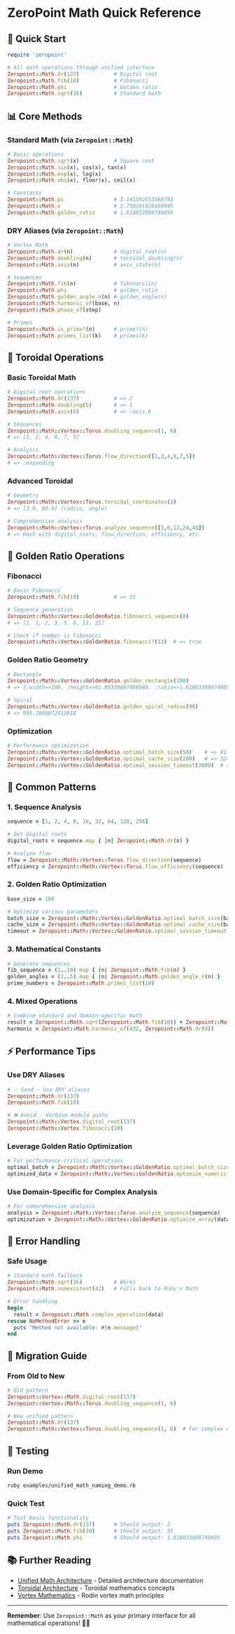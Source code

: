 # ZeroPoint Math Quick Reference

## 🚀 Quick Start

```ruby
require 'zeropoint'

# All math operations through unified interface
Zeropoint::Math.dr(137)           # Digital root
Zeropoint::Math.fib(10)           # Fibonacci
Zeropoint::Math.phi               # Golden ratio
Zeropoint::Math.sqrt(16)          # Standard math
```

## 📊 Core Methods

### Standard Math (via `Zeropoint::Math`)
```ruby
# Basic operations
Zeropoint::Math.sqrt(x)           # Square root
Zeropoint::Math.sin(x), cos(x), tan(x)
Zeropoint::Math.exp(x), log(x)
Zeropoint::Math.abs(x), floor(x), ceil(x)

# Constants
Zeropoint::Math.pi                # 3.141592653589793
Zeropoint::Math.e                 # 2.718281828459045
Zeropoint::Math.golden_ratio      # 1.618033988749895
```

### DRY Aliases (via `Zeropoint::Math`)
```ruby
# Vortex Math
Zeropoint::Math.dr(n)             # digital_root(n)
Zeropoint::Math.doubling(n)       # toroidal_doubling(n)
Zeropoint::Math.axis(n)           # axis_state(n)

# Sequences
Zeropoint::Math.fib(n)            # fibonacci(n)
Zeropoint::Math.phi               # golden_ratio
Zeropoint::Math.golden_angle_n(n) # golden_angle(n)
Zeropoint::Math.harmonic_of(base, n)
Zeropoint::Math.phase_of(step)

# Primes
Zeropoint::Math.is_prime?(n)      # prime?(n)
Zeropoint::Math.primes_list(k)    # primes(k)
```

## 🔄 Toroidal Operations

### Basic Toroidal Math
```ruby
# Digital root operations
Zeropoint::Math.dr(137)           # => 2
Zeropoint::Math.doubling(5)       # => 1
Zeropoint::Math.axis(6)           # => :axis_6

# Sequences
Zeropoint::Math::Vortex::Torus.doubling_sequence(1, 6)
# => [1, 2, 4, 8, 7, 5]

# Analysis
Zeropoint::Math::Vortex::Torus.flow_direction([1,2,4,8,7,5])
# => :expanding
```

### Advanced Toroidal
```ruby
# Geometry
Zeropoint::Math::Vortex::Torus.toroidal_coordinates(3)
# => [3.0, 80.0] (radius, angle)

# Comprehensive analysis
Zeropoint::Math::Vortex::Torus.analyze_sequence([3,6,12,24,48])
# => Hash with digital_roots, flow_direction, efficiency, etc.
```

## 🌟 Golden Ratio Operations

### Fibonacci
```ruby
# Basic Fibonacci
Zeropoint::Math.fib(10)           # => 55

# Sequence generation
Zeropoint::Math::Vortex::GoldenRatio.fibonacci_sequence(8)
# => [1, 1, 2, 3, 5, 8, 13, 21]

# Check if number is Fibonacci
Zeropoint::Math::Vortex::GoldenRatio.fibonacci?(13)  # => true
```

### Golden Ratio Geometry
```ruby
# Rectangle
Zeropoint::Math::Vortex::GoldenRatio.golden_rectangle(100)
# => {:width=>100, :height=>61.80339887498948, :ratio=>1.618033988749895}

# Spiral
Zeropoint::Math::Vortex::GoldenRatio.golden_spiral_radius(90)
# => 985.2068872413818
```

### Optimization
```ruby
# Performance optimization
Zeropoint::Math::Vortex::GoldenRatio.optimal_batch_size(50)    # => 81
Zeropoint::Math::Vortex::GoldenRatio.optimal_cache_size(200)   # => 324
Zeropoint::Math::Vortex::GoldenRatio.optimal_session_timeout(3600)  # => 5825
```

## 🎯 Common Patterns

### 1. Sequence Analysis
```ruby
sequence = [1, 2, 4, 8, 16, 32, 64, 128, 256]

# Get digital roots
digital_roots = sequence.map { |n| Zeropoint::Math.dr(n) }

# Analyze flow
flow = Zeropoint::Math::Vortex::Torus.flow_direction(sequence)
efficiency = Zeropoint::Math::Vortex::Torus.flow_efficiency(sequence)
```

### 2. Golden Ratio Optimization
```ruby
base_size = 100

# Optimize various parameters
batch_size = Zeropoint::Math::Vortex::GoldenRatio.optimal_batch_size(base_size)
cache_size = Zeropoint::Math::Vortex::GoldenRatio.optimal_cache_size(base_size)
timeout = Zeropoint::Math::Vortex::GoldenRatio.optimal_session_timeout(3600)
```

### 3. Mathematical Constants
```ruby
# Generate sequences
fib_sequence = (1..10).map { |n| Zeropoint::Math.fib(n) }
golden_angles = (1..5).map { |n| Zeropoint::Math.golden_angle_n(n) }
prime_numbers = Zeropoint::Math.primes_list(10)
```

### 4. Mixed Operations
```ruby
# Combine standard and domain-specific math
result = Zeropoint::Math.sqrt(Zeropoint::Math.fib(10)) + Zeropoint::Math.dr(137)
harmonic = Zeropoint::Math.harmonic_of(432, Zeropoint::Math.dr(9))
```

## ⚡ Performance Tips

### Use DRY Aliases
```ruby
# ✅ Good - Use DRY aliases
Zeropoint::Math.dr(137)
Zeropoint::Math.fib(10)

# ❌ Avoid - Verbose module paths
Zeropoint::Math::Vortex.digital_root(137)
Zeropoint::Math::Vortex.fibonacci(10)
```

### Leverage Golden Ratio Optimization
```ruby
# For performance-critical operations
optimal_batch = Zeropoint::Math::Vortex::GoldenRatio.optimal_batch_size(50)
optimized_data = Zeropoint::Math::Vortex::GoldenRatio.optimize_numeric(1500)
```

### Use Domain-Specific for Complex Analysis
```ruby
# For comprehensive analysis
analysis = Zeropoint::Math::Vortex::Torus.analyze_sequence(sequence)
optimization = Zeropoint::Math::Vortex::GoldenRatio.optimize_array(data)
```

## 🔧 Error Handling

### Safe Usage
```ruby
# Standard math fallback
Zeropoint::Math.sqrt(16)          # Works
Zeropoint::Math.nonexistent(42)   # Falls back to Ruby's Math

# Error handling
begin
  result = Zeropoint::Math.complex_operation(data)
rescue NoMethodError => e
  puts "Method not available: #{e.message}"
end
```

## 📝 Migration Guide

### From Old to New
```ruby
# Old pattern
Zeropoint::Vortex::Math.digital_root(137)
Zeropoint::Vortex::Math::Torus.doubling_sequence(1, 6)

# New unified pattern
Zeropoint::Math.dr(137)
Zeropoint::Math::Vortex::Torus.doubling_sequence(1, 6)  # For complex ops
```

## 🧪 Testing

### Run Demo
```bash
ruby examples/unified_math_naming_demo.rb
```

### Quick Test
```ruby
# Test basic functionality
puts Zeropoint::Math.dr(137)      # Should output: 2
puts Zeropoint::Math.fib(10)      # Should output: 55
puts Zeropoint::Math.phi          # Should output: 1.618033988749895
```

## 📚 Further Reading

- [Unified Math Architecture](UNIFIED_MATH_ARCHITECTURE.md) - Detailed architecture documentation
- [Toroidal Architecture](TOROIDAL_ARCHITECTURE.md) - Toroidal mathematics concepts
- [Vortex Mathematics](VORTEX_MATHEMATICS.md) - Rodin vortex math principles

---

**Remember**: Use `Zeropoint::Math` as your primary interface for all mathematical operations! 🌌✨ 